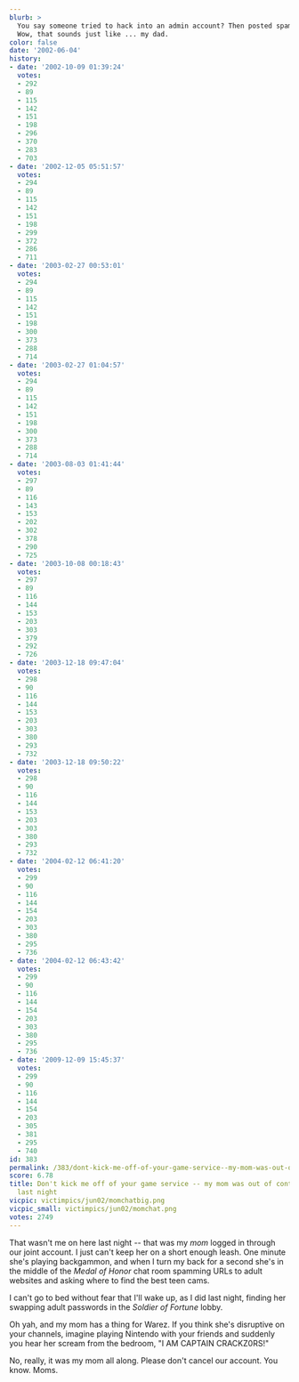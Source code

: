 ```yaml
---
blurb: >
  You say someone tried to hack into an admin account? Then posted spam on your messageboards?
  Wow, that sounds just like ... my dad.
color: false
date: '2002-06-04'
history:
- date: '2002-10-09 01:39:24'
  votes:
  - 292
  - 89
  - 115
  - 142
  - 151
  - 198
  - 296
  - 370
  - 283
  - 703
- date: '2002-12-05 05:51:57'
  votes:
  - 294
  - 89
  - 115
  - 142
  - 151
  - 198
  - 299
  - 372
  - 286
  - 711
- date: '2003-02-27 00:53:01'
  votes:
  - 294
  - 89
  - 115
  - 142
  - 151
  - 198
  - 300
  - 373
  - 288
  - 714
- date: '2003-02-27 01:04:57'
  votes:
  - 294
  - 89
  - 115
  - 142
  - 151
  - 198
  - 300
  - 373
  - 288
  - 714
- date: '2003-08-03 01:41:44'
  votes:
  - 297
  - 89
  - 116
  - 143
  - 153
  - 202
  - 302
  - 378
  - 290
  - 725
- date: '2003-10-08 00:18:43'
  votes:
  - 297
  - 89
  - 116
  - 144
  - 153
  - 203
  - 303
  - 379
  - 292
  - 726
- date: '2003-12-18 09:47:04'
  votes:
  - 298
  - 90
  - 116
  - 144
  - 153
  - 203
  - 303
  - 380
  - 293
  - 732
- date: '2003-12-18 09:50:22'
  votes:
  - 298
  - 90
  - 116
  - 144
  - 153
  - 203
  - 303
  - 380
  - 293
  - 732
- date: '2004-02-12 06:41:20'
  votes:
  - 299
  - 90
  - 116
  - 144
  - 154
  - 203
  - 303
  - 380
  - 295
  - 736
- date: '2004-02-12 06:43:42'
  votes:
  - 299
  - 90
  - 116
  - 144
  - 154
  - 203
  - 303
  - 380
  - 295
  - 736
- date: '2009-12-09 15:45:37'
  votes:
  - 299
  - 90
  - 116
  - 144
  - 154
  - 203
  - 305
  - 381
  - 295
  - 740
id: 383
permalink: /383/dont-kick-me-off-of-your-game-service--my-mom-was-out-of-control-on-here-last-night/
score: 6.78
title: Don't kick me off of your game service -- my mom was out of control on here
  last night
vicpic: victimpics/jun02/momchatbig.png
vicpic_small: victimpics/jun02/momchat.png
votes: 2749
---
```


That wasn't me on here last night -- that was my *mom* logged in through
our joint account. I just can't keep her on a short enough leash. One
minute she's playing backgammon, and when I turn my back for a second
she's in the middle of the *Medal of Honor* chat room spamming URLs to
adult websites and asking where to find the best teen cams.

I can't go to bed without fear that I'll wake up, as I did last night,
finding her swapping adult passwords in the *Soldier of Fortune* lobby.

Oh yah, and my mom has a thing for Warez. If you think she's disruptive
on your channels, imagine playing Nintendo with your friends and
suddenly you hear her scream from the bedroom, "I AM CAPTAIN CRACKZ0RS!"

No, really, it was my mom all along. Please don't cancel our account.
You know. Moms.